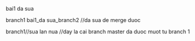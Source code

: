 bai1
da sua

branch1
bai1_da sua_branch2
//da sua de merge duoc

branch1//sua lan nua
//day la cai branch master da duoc muot tu branch 1
